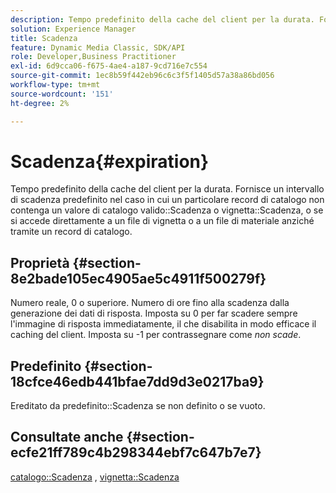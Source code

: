 ```yaml
---
description: Tempo predefinito della cache del client per la durata. Fornisce un intervallo di scadenza predefinito nel caso in cui un particolare record di catalogo non contenga un valore di scadenza del catalogo o della vignetta valido, oppure se l'accesso diretto a un file di vignetta o a un file di materiale non avviene tramite un record di catalogo.
solution: Experience Manager
title: Scadenza
feature: Dynamic Media Classic, SDK/API
role: Developer,Business Practitioner
exl-id: 6d9cca06-f675-4ae4-a187-9cd716e7c554
source-git-commit: 1ec8b59f442eb96c6c3f5f1405d57a38a86bd056
workflow-type: tm+mt
source-wordcount: '151'
ht-degree: 2%

---
```


# Scadenza{#expiration}

Tempo predefinito della cache del client per la durata. Fornisce un intervallo di scadenza predefinito nel caso in cui un particolare record di catalogo non contenga un valore di catalogo valido::Scadenza o vignetta::Scadenza, o se si accede direttamente a un file di vignetta o a un file di materiale anziché tramite un record di catalogo.

## Proprietà {#section-8e2bade105ec4905ae5c4911f500279f}

Numero reale, 0 o superiore. Numero di ore fino alla scadenza dalla generazione dei dati di risposta. Imposta su 0 per far scadere sempre l&#39;immagine di risposta immediatamente, il che disabilita in modo efficace il caching del client. Imposta su -1 per contrassegnare come *non scade*.

## Predefinito {#section-18cfce46edb441bfae7dd9d3e0217ba9}

Ereditato da predefinito::Scadenza se non definito o se vuoto.

## Consultate anche {#section-ecfe21ff789c4b298344ebf7c647b7e7}

[catalogo::Scadenza](../../../../../ir-api/material-cat/image-rendering-api-ref/c-ir-material-catalog/c-ir-material-data-reference/r-ir-expiration-dataref.md#reference-5e93943abff54c93bf85aae3b911a3ce) ,  [vignetta::Scadenza](../../../../../ir-api/material-cat/image-rendering-api-ref/c-ir-material-catalog/c-ir-vignette-map-reference/r-ir-expiration-vignette.md#reference-df80829da93e4c0ab3f97a1792d9c74c)
